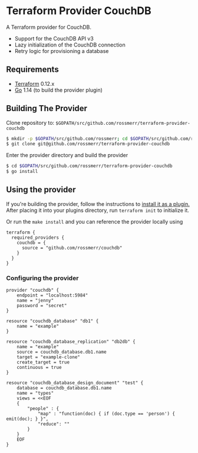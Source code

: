 Terraform Provider CouchDB
==========================

A Terraform provider for CouchDB.
* Support for the CouchDB API v3
* Lazy initialization of the CouchDB connection
* Retry logic for provisioning a database

Requirements
------------

-	[Terraform](https://www.terraform.io/downloads.html) 0.12.x
-	[Go](https://golang.org/doc/install) 1.14 (to build the provider plugin)

## Building The Provider

Clone repository to: `$GOPATH/src/github.com/rossmerr/terraform-provider-couchdb`

```sh
$ mkdir -p $GOPATH/src/github.com/rossmerr; cd $GOPATH/src/github.com/rossmerr
$ git clone git@github.com/rossmerr/terraform-provider-couchdb
```

Enter the provider directory and build the provider

```sh
$ cd $GOPATH/src/github.com/rossmerr/terraform-provider-couchdb
$ go install
```
## Using the provider

If you're building the provider, follow the instructions to [install it as a plugin.](https://www.terraform.io/docs/plugins/basics.html#installing-a-plugin)
After placing it into your plugins directory, run `terraform init` to initialize it.

Or run the `make install` and you can reference the provider locally using 

```
terraform {
  required_providers {
    couchdb = {
      source = "github.com/rossmerr/couchdb"
    }
  }
}
``` 

### Configuring the provider

```
provider "couchdb" {
    endpoint = "localhost:5984"
    name = "jenny"
    password = "secret" 
}
 
resource "couchdb_database" "db1" {
    name = "example"
}

resource "couchdb_database_replication" "db2db" {
    name = "example"
    source = couchdb_database.db1.name
    target = "example-clone"
    create_target = true
    continuous = true
}

resource "couchdb_database_design_document" "test" {
    database = couchdb_database.db1.name
    name = "types"
    views = <<EOF
    {
        "people" : {
            "map" : "function(doc) { if (doc.type == 'person') { emit(doc); } }",
            "reduce": ""           
        }
    }
    EOF
}
```
